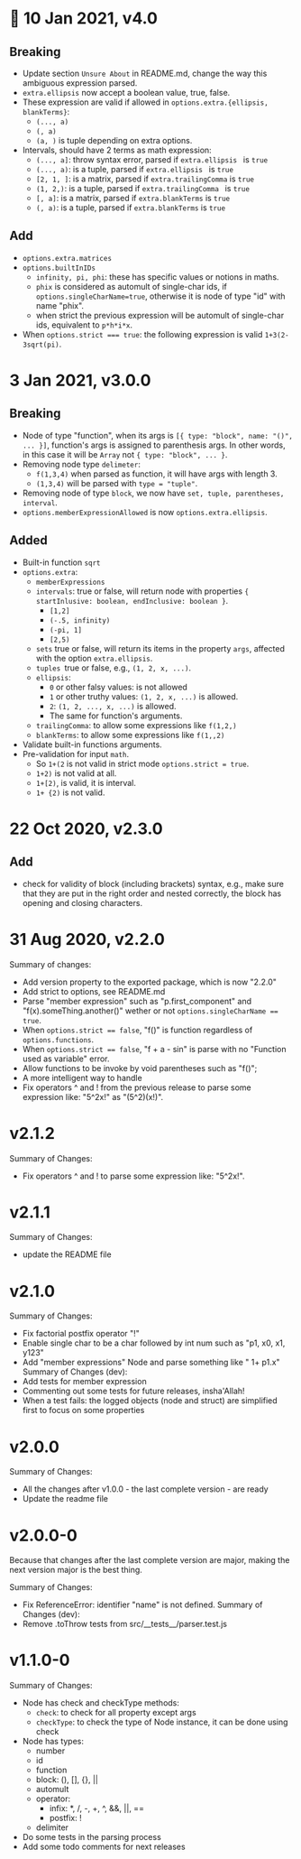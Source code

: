 # 🌟 10 Jan 2021, v4.0

## Breaking

* Update section `Unsure About` in README.md, change the way this ambiguous expression parsed.
* `extra.ellipsis` now accept a boolean value, true, false.
* These expression are valid if allowed in `options.extra.{ellipsis, blankTerms}`:
  * `(..., a)`
  * `(, a)`
  * `(a, )` is tuple depending on extra options.
* Intervals, should have 2 terms as math expression:
  * `(..., a]`: throw syntax error, parsed if `extra.ellipsis ` is `true`
  * `(..., a)`: is a tuple, parsed if `extra.ellipsis ` is `true`
  * `[2, 1, ]`: is a matrix, parsed if `extra.trailingComma` is `true`
  * `(1, 2,)`: is a tuple, parsed if `extra.trailingComma ` is `true`
  * `[, a]`: is a matrix, parsed if `extra.blankTerms` is `true`
  * `(, a)`: is a tuple, parsed if `extra.blankTerms` is `true`

## Add
- `options.extra.matrices`
- `options.builtInIDs`
  - `infinity, pi, phi`: these has specific values or notions in maths.
  - `phix` is considered as automult of single-char ids, if `options.singleCharName=true`, otherwise it is node of type "id" with name "phix".
  - when strict the previous expression will be automult of single-char ids, equivalent to `p*h*i*x`.  
- When `options.strict === true`: the following expression is valid `1+3(2-3sqrt(pi)`.

# 3 Jan 2021, v3.0.0

## Breaking

- Node of type "function", when its args is `[{ type: "block", name: "()", ... }]`,  function's args is assigned to parenthesis args. In other words, in this case it will be `Array` not `{ type: "block", ... }`.
- Removing node type `delimeter`:
  - `f(1,3,4)` when parsed as function, it will have args with length 3.
  - `(1,3,4)` will be parsed with `type = "tuple"`.
- Removing node of type `block`, we now have `set, tuple, parentheses, interval`.
- `options.memberExpressionAllowed` is now `options.extra.ellipsis`.

## Added

- Built-in function `sqrt`
- `options.extra`:
  - `memberExpressions`
  - `intervals`: true or false, will return node with properties `{ startInlusive: boolean, endInclusive: boolean }`.
    - `[1,2]`
    - `(-.5, infinity)`
    - `(-pi, 1]`
    - `[2,5)`
  - `sets` true or false, will return its items in the property `args`, affected with the option `extra.ellipsis`.
  - `tuples `true or false, e.g., `(1, 2, x, ...)`.
  - `ellipsis`:
    - `0` or other falsy values: is not allowed
    - `1` or other truthy values: `(1, 2, x, ...)` is allowed.
    - `2`: `(1, 2, ..., x, ...)` is allowed.
    - The same for function's arguments.
  - `trailingComma`: to allow some expressions like `f(1,2,)`
  - `blankTerms`: to allow some expressions like `f(1,,2)`
- Validate built-in functions arguments.
- Pre-validation for input `math`.
  - So `1+(2` is not valid in strict mode `options.strict = true`.
  - `1+2)` is not valid at all.
  - `1+[2)`, is valid, it is interval.
  - `1+ {2)` is not valid.


# 22 Oct 2020, v2.3.0

## Add
  - check for validity of block (including brackets) syntax, e.g., make sure that they are put in the right order and nested correctly, the block has opening and closing characters.

# 31 Aug 2020, v2.2.0
Summary of changes:
- Add version property to the exported package, which is now "2.2.0"
- Add strict to options, see README.md
- Parse "member expression" such as "p.first_component" and "f(x).someThing.another()" wether or not `options.singleCharName == true`.  
- When `options.strict == false`, "f()" is function regardless of `options.functions`.
- When `options.strict == false`, "f + a - sin" is parse with no "Function used as variable" error.
- Allow functions to be invoke by void parentheses such as "f()";
- A more intelligent way to handle 
- Fix operators ^ and ! from the previous release to parse some expression like: "5^2x!" as "(5^2)(x!)".

# v2.1.2
Summary of Changes:
- Fix operators ^ and ! to parse some expression like: "5^2x!".

# v2.1.1
Summary of Changes:
- update the README file

# v2.1.0
Summary of Changes:
- Fix factorial postfix operator "!"
- Enable single char to be a char followed by int num such as "p1, x0, x1, y123"
- Add "member expressions" Node and parse something like " 1+ p1.x"
Summary of Changes (dev):
- Add tests for member expression
- Commenting out some tests for future releases, insha'Allah!
- When a test fails: the logged objects (node and struct) are simplified first to focus on some properties

# v2.0.0
Summary of Changes:
- All the changes after v1.0.0 - the last complete version - are ready
- Update the readme file

# v2.0.0-0
Because that changes after the last complete version are major, making the next version major is the best thing.

Summary of Changes:
- Fix ReferenceError: identifier "name" is not defined.
Summary of Changes (dev):
- Remove .toThrow tests from src/\_\_tests\_\_/parser.test.js

# v1.1.0-0
Summary of Changes:
- Node has check and checkType methods:
  * `check`: to check for all property except args
  * `checkType`: to check the type of Node instance, it can be done using check
- Node has types:
  * number
  * id
  * function
  * block: (), [], {}, ||
  * automult
  * operator:
    - infix: *, /, -, +, ^, &&, ||, ==
    - postfix: !
  * delimiter
- Do some tests in the parsing process
- Add some todo comments for next releases
